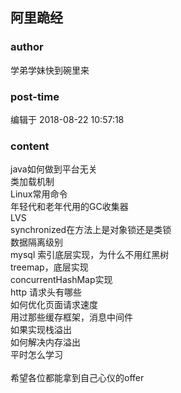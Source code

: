 ## 阿里跪经
### author 
学弟学妹快到碗里来
### post-time 

编辑于  2018-08-22 10:57:18
### content 
<div class="post-topic-des nc-post-content">
 java如何做到平台无关
 <br/>
 类加载机制
 <br/>
 Linux常用命令
 <br/>
 年轻代和老年代用的GC收集器
 <br/>
 LVS
 <br/>
 synchronized在方法上是对象锁还是类锁
 <br/>
 数据隔离级别
 <br/>
 mysql 索引底层实现，为什么不用红黑树
 <br/>
 treemap，底层实现
 <br/>
 concurrentHashMap实现
 <br/>
 http 请求头有哪些
 <br/>
 如何优化页面请求速度
 <br/>
 用过那些缓存框架，消息中间件
 <br/>
 如果实现栈溢出
 <br/>
 如何解决内存溢出
 <br/>
 <div>
  平时怎么学习
 </div>
 <div>
  <br/>
 </div>
 <div>
  希望各位都能拿到自己心仪的offer
 </div>
</div>
